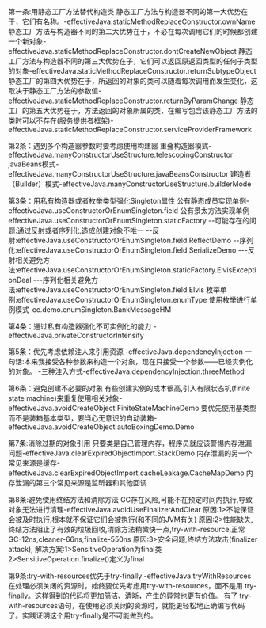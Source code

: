 第一条:用静态工厂方法替代构造类
静态工厂方法与构造器不同的第一大优势在于，它们有名称。-effectiveJava.staticMethodReplaceConstructor.ownName
静态工厂方法与构造器不同的第二大优势在于，不必在每次调用它们的时候都创建一个新对象-effectiveJava.staticMethodReplaceConstructor.dontCreateNewObject
静态工厂方法与构造器不同的第三大优势在子，它们可以返回原返回类型的任何子类型的对象-effectiveJava.staticMethodReplaceConstructor.returnSubtypeObject
静态工厂的第四大优势在于，所返回的对象的类可以随着每次调用而发生变化，这取决于静态工厂方法的参数值-effectiveJava.staticMethodReplaceConstructor.returnByParamChange
静态工厂的第五大优势在于，方法返回的对象所属的类，在编写包含该静态工厂方法的类时可以不存在(服务提供者框架)-effectiveJava.staticMethodReplaceConstructor.serviceProviderFramework

第2条：遇到多个构造器参数时要考虑使用构建器
重叠构造器模式-effectiveJava.manyConstructorUseStructure.telescopingConstructor
javaBeans模式-effectiveJava.manyConstructorUseStructure.javaBeansConstructor
建造者（Builder）模式-effectiveJava.manyConstructorUseStructure.builderMode

第3条：用私有构造器或者枚举类型强化Singleton属性
公有静态成员实现单例-effectiveJava.useConstructorOrEnumSingleton.field
公有景太方法实现单例-effectiveJava.useConstructorOrEnumSingleton.staticFactory
--可能存在的问题:通过反射或者序列化,造成创建对象不唯一
--反射:effectiveJava.useConstructorOrEnumSingleton.field.ReflectDemo
--序列化:effectiveJava.useConstructorOrEnumSingleton.field.SerializeDemo
---反射相关避免方法:effectiveJava.useConstructorOrEnumSingleton.staticFactory.ElvisExceptionDeal
---序列化相关避免方法:effectiveJava.useConstructorOrEnumSingleton.field.Elvis
枚举单例:effectiveJava.useConstructorOrEnumSingleton.enumType
使用枚举进行单例模式-cc.demo.enumSingleton.BankMessageHM

第4条：通过私有构造器强化不可实例化的能力
-effectiveJava.privateConstructorIntensify

第5条：优先考虑依赖注人来引用资源
-effectiveJava.dependencyInjection
一句话:本来我接受各种参数来构造一个对象，现在只接受一个参数——已经实例化的对象。
-三种注入方式-effectiveJava.dependencyInjection.threeMethod

第6条：避免创建不必要的对象
有些创建实例的成本很高,引入有限状态机(finite state machine)来重复使用相关对象-effectiveJava.avoidCreateObject.FiniteStateMachineDemo
要优先使用基类型而不是装箱基本类型，要当心无意识的自动装箱-effectiveJava.avoidCreateObject.autoBoxingDemo.Demo

第7条:消除过期的对象引用
只要类是自己管理内存，程序员就应该警惕内存泄漏问题-effectiveJava.clearExpiredObjectImport.StackDemo
内存泄漏的另一个常见来源是缓存-effectiveJava.clearExpiredObjectImport.cacheLeakage.CacheMapDemo
内存泄漏的第三个常见来源是监昕器和其他回调

第8条:避免使用终结方法和清除方法
GC存在风险,可能不在预定时间内执行,导致对象无法进行清理-effectiveJava.avoidUseFinalizerAndClear
原因:1>不能保证会被及时执行,根本就不保证它们会被执行(和不同的JVM有关)
原因:2>性能缺失,终结方法阻止了有效的垃圾回收,清除方法稍微快一点,try-with-resource,正常GC-12ns,cleaner-66ns,finalize-550ns
原因:3>安全问题,终结方法攻击(finalizer attack),
    解决方案:1>SensitiveOperation为final类
            2>SensitiveOperation.finalize()定义为final

第9条:try-with-resources优先于try-finally
-effectiveJava.tryWithResources
在处理必须关闭的资源时，始终要优先考虑用try-with-resources，面不是用 try-finally。这样得到的代码将更加简洁、清晰，产生的异常也更有价值。
有了 try-with-resources语句，在使用必须关闭的资源时，就能更轻松地正确编写代码了。实践证明这个用try-finally是不可能做到的。
